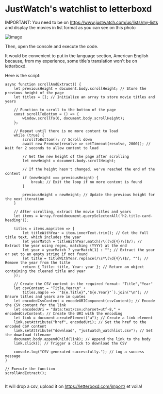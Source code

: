 # JustWatch's watchlist to letterboxd
IMPORTANT: You need to be on https://www.justwatch.com/us/lists/my-lists and display the movies in list format as you can see on this photo

![image](https://github.com/user-attachments/assets/5cbc86e6-56d2-4bb8-b4d8-c8b863e5234b)

Then, open the console and execute the code.

It would be convenient to put in the language section, American English because, from my experience, some title's translation won't be on letterboxd.


Here is the script:

```
async function scrollAndExtract() {
    let previousHeight = document.body.scrollHeight; // Store the previous height of the page
    let titles = []; // Initialize an array to store movie titles and years

    // Function to scroll to the bottom of the page
    const scrollToBottom = () => {
        window.scrollTo(0, document.body.scrollHeight);
    };

    // Repeat until there is no more content to load
    while (true) {
        scrollToBottom(); // Scroll down
        await new Promise(resolve => setTimeout(resolve, 2000)); // Wait for 2 seconds to allow content to load

        // Get the new height of the page after scrolling
        let newHeight = document.body.scrollHeight;

        // If the height hasn't changed, we've reached the end of the content
        if (newHeight === previousHeight) {
            break; // Exit the loop if no more content is found
        }

        previousHeight = newHeight; // Update the previous height for the next iteration
    }

    // After scrolling, extract the movie titles and years
    let items = Array.from(document.querySelectorAll('h2.title-card-heading'));

    titles = items.map(item => {
        let titleWithYear = item.innerText.trim(); // Get the full title text, which includes the year
        let yearMatch = titleWithYear.match(/\((\d{4})\)$/); // Extract the year using regex, matching (YYYY) at the end
        let year = yearMatch ? yearMatch[1] : ""; // Extract the year or set to an empty string if not found
        let title = titleWithYear.replace(/\s*\(\d{4}\)$/, ""); // Remove the year from the title
        return { Title: title, Year: year }; // Return an object containing the cleaned title and year
    });

    // Create the CSV content in the required format: "Title","Year"
    let csvContent = "Title,Year\n" + 
        titles.map(e => `"${e.Title}","${e.Year}"`).join("\n"); // Ensure titles and years are in quotes
    let encodedCsvContent = encodeURIComponent(csvContent); // Encode the CSV content for the link
    let encodedUri = "data:text/csv;charset=utf-8," + encodedCsvContent; // Create the URI with the encoding
    let link = document.createElement("a"); // Create a link element
    link.setAttribute("href", encodedUri); // Set the href to the encoded CSV content
    link.setAttribute("download", "justwatch_watchlist.csv"); // Set the download filename
    document.body.appendChild(link); // Append the link to the body
    link.click(); // Trigger a click to download the CSV
    
    console.log("CSV generated successfully."); // Log a success message
}

// Execute the function
scrollAndExtract();


```
It will drop a csv, upload it on https://letterboxd.com/import/ et voila!
